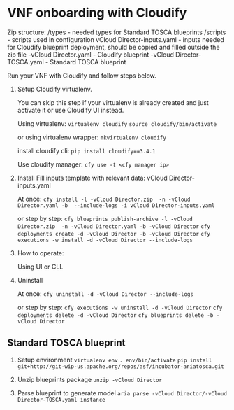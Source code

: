 VNF onboarding with Cloudify
============================

Zip structure:
/types - needed types for Standard TOSCA blueprints
/scripts - scripts used in configuration
vCloud Director-inputs.yaml - inputs needed for Cloudify blueprint deployment, should be copied and filled outside the zip file 
-vCloud Director.yaml - Cloudify blueprint
-vCloud Director-TOSCA.yaml - Standard TOSCA blueprint


Run your VNF with Cloudify and follow steps below.

1. Setup Cloudify virtualenv.
   
    You can skip this step if your virtualenv is already created and just activate it or use Cloudify UI instead.
    
    Using virtualenv:
    `virtualenv cloudify`
    `source cloudify/bin/activate`
    
    or using virtualenv wrapper:
    `mkvirtualenv cloudify`
    
    install cloudify cli:
    `pip install cloudify==3.4.1`
    
    Use cloudify manager:
    `cfy use -t <cfy manager ip>`

2. Install
    Fill inputs template with relevant data: vCloud Director-inputs.yaml
    
    At once:
    `cfy install -l -vCloud Director.zip  -n -vCloud Director.yaml -b  --include-logs -i vCloud Director-inputs.yaml`
    
    or step by step:
    `cfy blueprints publish-archive -l -vCloud Director.zip  -n -vCloud Director.yaml -b -vCloud Director`
    `cfy deployments create -d -vCloud Director -b -vCloud Director`
    `cfy executions -w install -d -vCloud Director --include-logs`

3. How to operate:

    Using UI or CLI. <information>
   
4. Uninstall 

    At once:
    `cfy uninstall -d -vCloud Director --include-logs`
    
    or step by step:
    `cfy executions -w uninstall -d -vCloud Director`
    `cfy deployments delete -d -vCloud Director`
    `cfy blueprints delete -b -vCloud Director`


Standard TOSCA blueprint
------------------------

1. Setup environment
   `virtualenv env`
   `. env/bin/activate`
   `pip install git+http://git-wip-us.apache.org/repos/asf/incubator-ariatosca.git`

2. Unzip blueprints package
   `unzip -vCloud Director`

3. Parse blueprint to generate model
   `aria parse -vCloud Director/-vCloud Director-TOSCA.yaml instance`